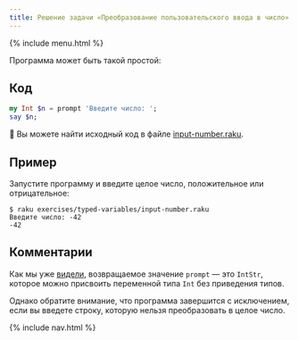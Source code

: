 ```yaml
---
title: Решение задачи «Преобразование пользовательского ввода в число»
---
```


{% include menu.html %}

Программа может быть такой простой:

## Код

```raku
my Int $n = prompt 'Введите число: ';
say $n;
```

🦋 Вы можете найти исходный код в файле [input-number.raku](https://github.com/ash/raku-course/blob/master/exercises/typed-variables/input-number.raku).

## Пример

Запустите программу и введите целое число, положительное или отрицательное:

```console
$ raku exercises/typed-variables/input-number.raku
Введите число: -42
-42
```

## Комментарии

Как мы уже [видели](/ru/essentials/typed-variables/allomorphs), возвращаемое значение `prompt` — это `IntStr`, которое можно присвоить переменной типа `Int` без приведения типов.

Однако обратите внимание, что программа завершится с исключением, если вы введете строку, которую нельзя преобразовать в целое число.

{% include nav.html %}